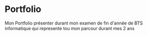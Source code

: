 # Portfolio
Mon Portfolio présenter durant mon examen de fin d'année de BTS informatique qui represente tou mon parcour durant mes 2 ans 
